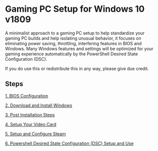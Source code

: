 # Gaming PC Setup for Windows 10 v1809
A minimalist approach to a gaming PC setup to help standardize your gaming PC builds and help isolating unusual behavior, it focuses on eliminating power saving, throttling, interfering features in BIOS and Windows. Many Windows features and settings will be optimized for your gaming experience automatically by the PowerShell Desired State Configuration (DSC).

If you do use this or redistribute this in any way, please give due credit.

## Steps
[1. BIOS Configuration](BIOS/README.md)

[2. Download and Install Windows](INSTALLWIN/README.md)

[3. Post Installation Steps](POSTINSTALL/README.md)

[4. Setup Your Video Card](VIDEOCARD/README.md)

[5. Setup and Configure Steam](STEAM/README.md)

[6. Powershell Desired State Configuration (DSC) Setup and Use](PSDSC/README.md)
